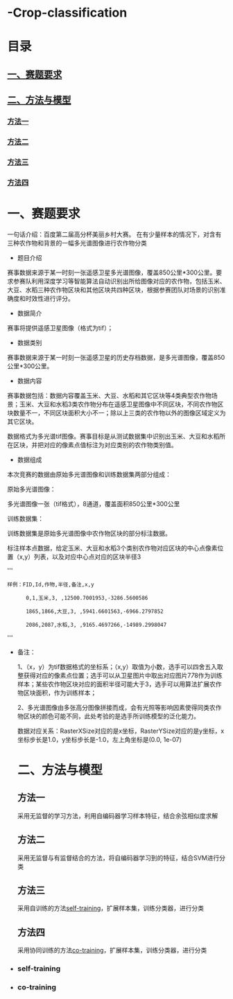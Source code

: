 # -Crop-classification

# 目录
## [一、赛题要求](#一、赛题要求)
## [二、方法与模型](#二、方法与模型)
 ### [方法一](#方法一)
 ### [方法二](#方法二)
 ### [方法三](#方法三)
 ### [方法四](#方法四)
 
# 一、赛题要求

一句话介绍：百度第二届高分杯美丽乡村大赛。  在有少量样本的情况下，对含有三种农作物和背景的一幅多光谱图像进行农作物分类

* 题目介绍

 赛事数据来源于某一时刻一张遥感卫星多光谱图像，覆盖850公里*300公里。要求参赛队利用深度学习等智能算法自动识别出所给图像对应的农作物，包括玉米、大豆、水稻三种农作物区块和其他区块共四种区块，根据参赛团队对场景的识别准确度和时效性进行评分。

* 数据简介

 赛事将提供遥感卫星图像（格式为tif）； 

* 数据类别

 赛事数据来源于某一时刻一张遥感卫星的历史存档数据，是多光谱图像，覆盖850公里*300公里。

* 数据内容

 赛事数据包括：数据内容覆盖玉米、大豆、水稻和其它区块等4类典型农作物场景；玉米、大豆和水稻3类农作物分布在遥感卫星图像中不同区块，不同农作物区块数量不一，不同区块面积大小不一；除以上三类的农作物以外的图像区域定义为其它区块。

 数据格式为多光谱tif图像。赛事目标是从测试数据集中识别出玉米、大豆和水稻所在区块，并把对应的像素点值标注为对应类别的农作物类别值。

* 数据组成

 本次竞赛的数据由原始多光谱图像和训练数据集两部分组成：
 
  原始多光谱图像：

  多光谱图像一张（tif格式），8通道，覆盖面积850公里*300公里

  训练数据集：

  训练数据集是原始多光谱图像中农作物区块的部分标注数据。

  标注样本点数据，给定玉米、大豆和水稻3个类别农作物对应区块的中心点像素位置（x,y）列表，以及对应中心点对应的区块半径3

'''

    样例：FID,Id,作物,半径,备注,x,y

          0,1,玉米,3, ,12500.7001953,-3286.5600586

          1865,1866,大豆,3, ,5941.6601563,-6966.2797852

          2086,2087,水稻,3, ,9165.4697266,-14989.2998047
'''


* 备注：

  1、（x，y）为tif数据格式的坐标系；（x,y）取值为小数，选手可以四舍五入取整获得对应的像素点位置；选手可以从卫星图片中取出对应图片7*7*8作为训练样本；某些农作物区块对应的面积半径可能大于3，选手可以用算法扩展农作物区块面积，作为训练样本；

  2、多光谱图像由多张高分图像拼接而成，会有光照等影响因素使得同类农作物区块的颜色可能不同，此处考验的是选手所训练模型的泛化能力。

  数据对应关系：RasterXSize对应的是x坐标，RasterYSize对应的是y坐标，x坐标步长是1.0，y坐标步长是-1.0，左上角坐标是(0.0, 1e-07)
  
  # 二、方法与模型
  ## 方法一
    采用无监督的学习方法，利用自编码器学习样本特征，结合余弦相似度求解
  ## 方法二
    采用无监督与有监督结合的方法，将自编码器学习到的特征，结合SVM进行分类
  ## 方法三
    采用自训练的方法[self-training](#self-training)，扩展样本集，训练分类器，进行分类
  ## 方法四
    采用协同训练的方法[co-training](#co-training)，扩展样本集，训练分类器，进行分类
    
 * ### self-training
 
 * ### co-training
 
